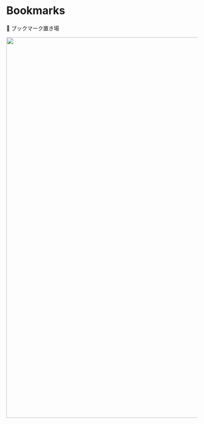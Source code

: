 # Bookmarks

🔖 ブックマーク置き場

<img width="1000" src="https://github.com/arrow2nd/bookmarks/assets/44780846/e4dcbb9a-0eae-4a8b-9d60-90ff15e6827b">
